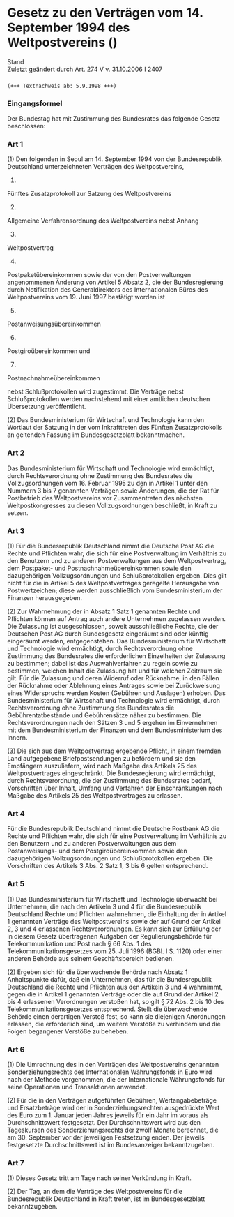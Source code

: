 Gesetz zu den Verträgen vom 14. September 1994 des Weltpostvereins ()
=====================================================================

Stand  
Zuletzt geändert durch Art. 274 V v. 31.10.2006 I 2407

### 

```
(+++ Textnachweis ab: 5.9.1998 +++)
```

### Eingangsformel

Der Bundestag hat mit Zustimmung des Bundesrates das folgende Gesetz beschlossen:

### Art 1

(1) Den folgenden in Seoul am 14. September 1994 von der Bundesrepublik Deutschland unterzeichneten Verträgen des Weltpostvereins,

1.  
Fünftes Zusatzprotokoll zur Satzung des Weltpostvereins

2.  
Allgemeine Verfahrensordnung des Weltpostvereins nebst Anhang

3.  
Weltpostvertrag

4.  
Postpaketübereinkommen sowie der von den Postverwaltungen angenommenen Änderung von Artikel 5 Absatz 2, die der Bundesregierung durch Notifikation des Generaldirektors des Internationalen Büros des Weltpostvereins vom 19. Juni 1997 bestätigt worden ist

5.  
Postanweisungsübereinkommen

6.  
Postgiroübereinkommen und

7.  
Postnachnahmeübereinkommen

nebst Schlußprotokollen wird zugestimmt. Die Verträge nebst Schlußprotokollen werden nachstehend mit einer amtlichen deutschen Übersetzung veröffentlicht.

(2) Das Bundesministerium für Wirtschaft und Technologie kann den Wortlaut der Satzung in der vom Inkrafttreten des Fünften Zusatzprotokolls an geltenden Fassung im Bundesgesetzblatt bekanntmachen.

### Art 2

Das Bundesministerium für Wirtschaft und Technologie wird ermächtigt, durch Rechtsverordnung ohne Zustimmung des Bundesrates die Vollzugsordnungen vom 16. Februar 1995 zu den in Artikel 1 unter den Nummern 3 bis 7 genannten Verträgen sowie Änderungen, die der Rat für Postbetrieb des Weltpostvereins vor Zusammentreten des nächsten Weltpostkongresses zu diesen Vollzugsordnungen beschließt, in Kraft zu setzen.

### Art 3

(1) Für die Bundesrepublik Deutschland nimmt die Deutsche Post AG die Rechte und Pflichten wahr, die sich für eine Postverwaltung im Verhältnis zu den Benutzern und zu anderen Postverwaltungen aus dem Weltpostvertrag, dem Postpaket- und Postnachnahmeübereinkommen sowie den dazugehörigen Vollzugsordnungen und Schlußprotokollen ergeben. Dies gilt nicht für die in Artikel 5 des Weltpostvertrages geregelte Herausgabe von Postwertzeichen; diese werden ausschließlich vom Bundesministerium der Finanzen herausgegeben.

(2) Zur Wahrnehmung der in Absatz 1 Satz 1 genannten Rechte und Pflichten können auf Antrag auch andere Unternehmen zugelassen werden. Die Zulassung ist ausgeschlossen, soweit ausschließliche Rechte, die der Deutschen Post AG durch Bundesgesetz eingeräumt sind oder künftig eingeräumt werden, entgegenstehen. Das Bundesministerium für Wirtschaft und Technologie wird ermächtigt, durch Rechtsverordnung ohne Zustimmung des Bundesrates die erforderlichen Einzelheiten der Zulassung zu bestimmen; dabei ist das Auswahlverfahren zu regeln sowie zu bestimmen, welchen Inhalt die Zulassung hat und für welchen Zeitraum sie gilt. Für die Zulassung und deren Widerruf oder Rücknahme, in den Fällen der Rücknahme oder Ablehnung eines Antrages sowie bei Zurückweisung eines Widerspruchs werden Kosten (Gebühren und Auslagen) erhoben. Das Bundesministerium für Wirtschaft und Technologie wird ermächtigt, durch Rechtsverordnung ohne Zustimmung des Bundesrates die Gebührentatbestände und Gebührensätze näher zu bestimmen. Die Rechtsverordnungen nach den Sätzen 3 und 5 ergehen im Einvernehmen mit dem Bundesministerium der Finanzen und dem Bundesministerium des Innern.

(3) Die sich aus dem Weltpostvertrag ergebende Pflicht, in einem fremden Land aufgegebene Briefpostsendungen zu befördern und sie den Empfängern auszuliefern, wird nach Maßgabe des Artikels 25 des Weltpostvertrages eingeschränkt. Die Bundesregierung wird ermächtigt, durch Rechtsverordnung, die der Zustimmung des Bundesrates bedarf, Vorschriften über Inhalt, Umfang und Verfahren der Einschränkungen nach Maßgabe des Artikels 25 des Weltpostvertrages zu erlassen.

### Art 4

Für die Bundesrepublik Deutschland nimmt die Deutsche Postbank AG die Rechte und Pflichten wahr, die sich für eine Postverwaltung im Verhältnis zu den Benutzern und zu anderen Postverwaltungen aus dem Postanweisungs- und dem Postgiroübereinkommen sowie den dazugehörigen Vollzugsordnungen und Schlußprotokollen ergeben. Die Vorschriften des Artikels 3 Abs. 2 Satz 1, 3 bis 6 gelten entsprechend.

### Art 5

(1) Das Bundesministerium für Wirtschaft und Technologie überwacht bei Unternehmen, die nach den Artikeln 3 und 4 für die Bundesrepublik Deutschland Rechte und Pflichten wahrnehmen, die Einhaltung der in Artikel 1 genannten Verträge des Weltpostvereins sowie der auf Grund der Artikel 2, 3 und 4 erlassenen Rechtsverordnungen. Es kann sich zur Erfüllung der in diesem Gesetz übertragenen Aufgaben der Regulierungsbehörde für Telekommunikation und Post nach § 66 Abs. 1 des Telekommunikationsgesetzes vom 25. Juli 1996 (BGBl. I S. 1120) oder einer anderen Behörde aus seinem Geschäftsbereich bedienen.

(2) Ergeben sich für die überwachende Behörde nach Absatz 1 Anhaltspunkte dafür, daß ein Unternehmen, das für die Bundesrepublik Deutschland die Rechte und Pflichten aus den Artikeln 3 und 4 wahrnimmt, gegen die in Artikel 1 genannten Verträge oder die auf Grund der Artikel 2 bis 4 erlassenen Verordnungen verstoßen hat, so gilt § 72 Abs. 2 bis 10 des Telekommunikationsgesetzes entsprechend. Stellt die überwachende Behörde einen derartigen Verstoß fest, so kann sie diejenigen Anordnungen erlassen, die erforderlich sind, um weitere Verstöße zu verhindern und die Folgen begangener Verstöße zu beheben.

### Art 6

(1) Die Umrechnung des in den Verträgen des Weltpostvereins genannten Sonderziehungsrechts des Internationalen Währungsfonds in Euro wird nach der Methode vorgenommen, die der Internationale Währungsfonds für seine Operationen und Transaktionen anwendet.

(2) Für die in den Verträgen aufgeführten Gebühren, Wertangabebeträge und Ersatzbeträge wird der in Sonderziehungsrechten ausgedrückte Wert des Euro zum 1. Januar jeden Jahres jeweils für ein Jahr im voraus als Durchschnittswert festgesetzt. Der Durchschnittswert wird aus den Tageskursen des Sonderziehungsrechts der zwölf Monate berechnet, die am 30. September vor der jeweiligen Festsetzung enden. Der jeweils festgesetzte Durchschnittswert ist im Bundesanzeiger bekanntzugeben.

### Art 7

(1) Dieses Gesetz tritt am Tage nach seiner Verkündung in Kraft.

(2) Der Tag, an dem die Verträge des Weltpostvereins für die Bundesrepublik Deutschland in Kraft treten, ist im Bundesgesetzblatt bekanntzugeben.
